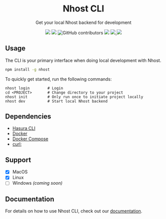 <div align="center">
  <h1 align="center">
    Nhost CLI
  </h1>
  <p>Get your local Nhost backend for development</p>
  <p>
    <img src="https://img.shields.io/npm/dt/nhost" />
    <img src="https://img.shields.io/npm/v/nhost" />
    <img alt="GitHub contributors" src="https://img.shields.io/github/contributors/nhost/cli">
    <img src="https://img.shields.io/npm/l/nhost" />
    <a href="https://discord.com/invite/9V7Qb2U" target="_blank" rel="noopener noreferrer">
      <img src="https://img.shields.io/discord/552499021260914688" />
    </a>
    <a href="https://twitter.com/nhostio" target="_blank" rel="noopener noreferrer">
      <img src="https://img.shields.io/twitter/follow/nhostio?style=social" />
    </a>
  </p>
</div>

## Usage

The CLI is your primary interface when doing local development with Nhost.

```bash
npm install -g nhost
```

To quickly get started, run the following commands:

```
nhost login        # Login
cd <PROJECT>       # Change directory to your project
nhost init         # Only run once to initiate project locally
nhost dev          # Start local Nhost backend
```

## Dependencies

- [Hasura CLI](https://hasura.io/docs/latest/graphql/core/hasura-cli/install-hasura-cli.html#install-hasura-cli)
- [Docker](https://www.docker.com/get-started)
- [Docker Compose](https://docs.docker.com/compose/install/)
- [curl](https://curl.se/);

## Support

- [x] MacOS
- [x] Linux
- [ ] Windows _(coming soon)_

## Documentation

For details on how to use Nhost CLI, check out our [documentation](https://docs.nhost.io/cli).
